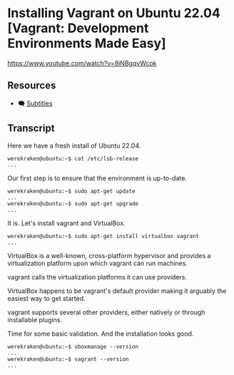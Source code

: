 # Installing Vagrant on Ubuntu 22.04 [Vagrant: Development Environments Made Easy]

https://www.youtube.com/watch?v=9iNBgqvWcok

## Resources

* 🗨 [Subtitles](subtitles.srt)

## Transcript

Here we have a fresh install of Ubuntu 22.04.
```
werekraken@ubuntu:~$ cat /etc/lsb-release
...
```

Our first step is to ensure that the environment is up-to-date.
```
werekraken@ubuntu:~$ sudo apt-get update
...
werekraken@ubuntu:~$ sudo apt-get upgrade
...
```

It is. Let's install vagrant and VirtualBox.
```
werekraken@ubuntu:~$ sudo apt-get install virtualbox vagrant
...
```

VirtualBox is a well-known, cross-platform hypervisor and provides a virtualization platform upon which vagrant can run machines.

vagrant calls the virtualization platforms it can use providers.

VirtualBox happens to be vagrant's default provider making it arguably the easiest way to get started.

vagrant supports several other providers, either natively or through installable plugins.

Time for some basic validation. And the installation looks good.
```
werekraken@ubuntu:~$ vboxmanage --version
...
werekraken@ubuntu:~$ vagrant --version
...
```
